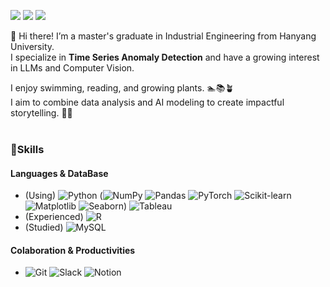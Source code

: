<a href="https://velog.io/@kyeongjun1007" target="_blank"><img src="https://img.shields.io/badge/Velog-20C997?style=plastic&logo=Velog&logoColor=white"/></a>
<a href="https://www.notion.so/kyongjun1007/CV-147893b535678003b276d1fb83f6f5aa?pvs=4"><img src="https://img.shields.io/badge/CV&Portfolio-black?style=plastic&logo=notion&logoColor=white"/></a>
<a href="https://gauguinjun.tistory.com/" target="_blank"><img src="https://img.shields.io/badge/Tistory-FF6600?style=plastic&logo=Tistory&logoColor=white"/></a>

👋 Hi there! I’m a master's graduate in Industrial Engineering from Hanyang University.  
I specialize in **Time Series Anomaly Detection** and have a growing interest in LLMs and Computer Vision.

I enjoy swimming, reading, and growing plants. 🏊📚🪴  
I aim to combine data analysis and AI modeling to create impactful storytelling. 🧑‍💻  
<br>
### 💪Skills
#### Languages &  DataBase
- (Using) ![Python](https://img.shields.io/badge/Python-3776AB?style=flat-square&logo=python&logoColor=white)
(![NumPy](https://img.shields.io/badge/NumPy-013243?style=flat-square&logo=numpy&logoColor=white)
![Pandas](https://img.shields.io/badge/Pandas-150458?style=flat-square&logo=pandas&logoColor=white)
![PyTorch](https://img.shields.io/badge/PyTorch-EE4C2C?style=flat-square&logo=pytorch&logoColor=white)
![Scikit-learn](https://img.shields.io/badge/Scikit--learn-F7931E?style=flat-square&logo=scikit-learn&logoColor=white)
![Matplotlib](https://img.shields.io/badge/Matplotlib-11557C?style=flat-square&logo=matplotlib&logoColor=white)
![Seaborn](https://img.shields.io/badge/Seaborn-9E4D94?style=flat-square&logo=seaborn&logoColor=white))
![Tableau](https://img.shields.io/badge/Tableau-E97627?style=flat-square&logo=tableau&logoColor=white)  
- (Experienced) ![R](https://img.shields.io/badge/R-276DC3?style=flat-square&logo=r&logoColor=white)   
- (Studied) ![MySQL](https://img.shields.io/badge/MySQL-4479A1?style=flat-square&logo=mysql&logoColor=white)   
#### Colaboration & Productivities
- ![Git](https://img.shields.io/badge/Git-F05032?style=flat-square&logo=git&logoColor=white)
![Slack](https://img.shields.io/badge/Slack-4A154B?style=flat-square&logo=slack&logoColor=white)
![Notion](https://img.shields.io/badge/Notion-000000?style=flat-square&logo=notion&logoColor=white)   
<br>
<!--
<div style="display: flex; justify-content: flex-start; align-items: center; flex-wrap: nowrap; gap: 0;">
    <a href="https://github.com/kyeongjun1007/github-readme-stats" style="margin: 0;">
        <img src="https://github-readme-stats.vercel.app/api/top-langs/?username=kyeongjun1007&layout=donut&show_icons=true&theme=material-palenight&hide_border=true&bg_color=20232a&icon_color=58A6FF&text_color=fff&title_color=58A6FF&count_private=true&exclude_repo=Face-Transfer-Application" width="30%" height="150px"/>
    </a>
    <a href="https://github.com/kyeongjun1007/github-readme-stats" style="margin: 0;">
        <img src="https://github-readme-stats.vercel.app/api?username=kyeongjun1007&show_icons=true&theme=material-palenight&hide_border=true&bg_color=20232a&icon_color=58A6FF&text_color=fff&title_color=58A6FF&count_private=true" width="39%" height="150px"/>
    </a>
    <a href="https://solved.ac/profile/gauguinjun96" style="margin: 0;">
        <img src="http://mazassumnida.wtf/api/v2/generate_badge?boj=gauguinjun96" width="30%" height="150px"/>
    </a>
</div>
<br>
-->
